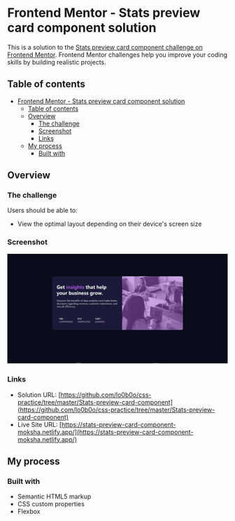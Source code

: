 # Frontend Mentor - Stats preview card component solution

This is a solution to the [Stats preview card component challenge on Frontend Mentor](https://www.frontendmentor.io/challenges/stats-preview-card-component-8JqbgoU62). Frontend Mentor challenges help you improve your coding skills by building realistic projects. 

## Table of contents

- [Frontend Mentor - Stats preview card component solution](#frontend-mentor---stats-preview-card-component-solution)
  - [Table of contents](#table-of-contents)
  - [Overview](#overview)
    - [The challenge](#the-challenge)
    - [Screenshot](#screenshot)
    - [Links](#links)
  - [My process](#my-process)
    - [Built with](#built-with)

## Overview

### The challenge

Users should be able to:

- View the optimal layout depending on their device's screen size

### Screenshot

![](./screenshot.jpg)


### Links

- Solution URL: [https://github.com/lo0b0o/css-practice/tree/master/Stats-preview-card-component](https://github.com/lo0b0o/css-practice/tree/master/Stats-preview-card-component)
- Live Site URL: [https://stats-preview-card-component-moksha.netlify.app/](https://stats-preview-card-component-moksha.netlify.app/)

## My process

### Built with

- Semantic HTML5 markup
- CSS custom properties
- Flexbox


